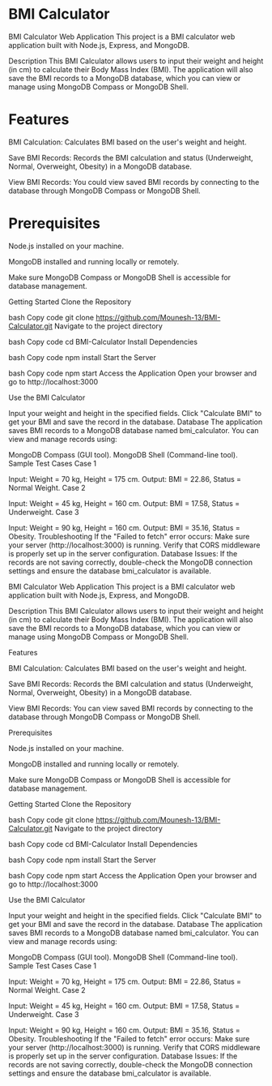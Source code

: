 # BMI Calculator

BMI Calculator Web Application This project is a BMI calculator web application built with Node.js, Express, and MongoDB.

Description This BMI Calculator allows users to input their weight and height (in cm) to calculate their Body Mass Index (BMI). The application will also save the BMI records to a MongoDB database, which you can view or manage using MongoDB Compass or MongoDB Shell.

# Features

BMI Calculation: Calculates BMI based on the user's weight and height.

Save BMI Records: Records the BMI calculation and status (Underweight, Normal, Overweight, Obesity) in a MongoDB database.

View BMI Records: You could view saved BMI records by connecting to the database through MongoDB Compass or MongoDB Shell.

# Prerequisites

Node.js installed on your machine.

MongoDB installed and running locally or remotely.

Make sure MongoDB Compass or MongoDB Shell is accessible for database management.

Getting Started Clone the Repository

bash Copy code git clone https://github.com/Mounesh-13/BMI-Calculator.git Navigate to the project directory

bash Copy code cd BMI-Calculator Install Dependencies

bash Copy code npm install Start the Server

bash Copy code npm start Access the Application Open your browser and go to http://localhost:3000

Use the BMI Calculator

Input your weight and height in the specified fields. Click "Calculate BMI" to get your BMI and save the record in the database. Database The application saves BMI records to a MongoDB database named bmi_calculator. You can view and manage records using:

MongoDB Compass (GUI tool). MongoDB Shell (Command-line tool). Sample Test Cases Case 1

Input: Weight = 70 kg, Height = 175 cm. Output: BMI = 22.86, Status = Normal Weight. Case 2

Input: Weight = 45 kg, Height = 160 cm. Output: BMI = 17.58, Status = Underweight. Case 3

Input: Weight = 90 kg, Height = 160 cm. Output: BMI = 35.16, Status = Obesity. Troubleshooting If the "Failed to fetch" error occurs: Make sure your server (http://localhost:3000) is running. Verify that CORS middleware is properly set up in the server configuration. Database Issues: If the records are not saving correctly, double-check the MongoDB connection settings and ensure the database bmi_calculator is available.

BMI Calculator Web Application
This project is a BMI calculator web application built with Node.js, Express, and MongoDB.


Description
This BMI Calculator allows users to input their weight and height (in cm) to calculate their Body Mass Index (BMI). The application will also save the BMI records to a MongoDB database, which you can view or manage using MongoDB Compass or MongoDB Shell.



Features

BMI Calculation: Calculates BMI based on the user's weight and height.

Save BMI Records: Records the BMI calculation and status (Underweight, Normal, Overweight, Obesity) in a MongoDB database.

View BMI Records: You can view saved BMI records by connecting to the database through MongoDB Compass or MongoDB Shell.




Prerequisites

Node.js installed on your machine.

MongoDB installed and running locally or remotely.

Make sure MongoDB Compass or MongoDB Shell is accessible for database management.

Getting Started
Clone the Repository

bash
Copy code
git clone https://github.com/Mounesh-13/BMI-Calculator.git
Navigate to the project directory

bash
Copy code
cd BMI-Calculator
Install Dependencies

bash
Copy code
npm install
Start the Server

bash
Copy code
npm start
Access the Application
Open your browser and go to http://localhost:3000

Use the BMI Calculator

Input your weight and height in the specified fields.
Click "Calculate BMI" to get your BMI and save the record in the database.
Database
The application saves BMI records to a MongoDB database named bmi_calculator. You can view and manage records using:

MongoDB Compass (GUI tool).
MongoDB Shell (Command-line tool).
Sample Test Cases
Case 1

Input: Weight = 70 kg, Height = 175 cm.
Output: BMI = 22.86, Status = Normal Weight.
Case 2

Input: Weight = 45 kg, Height = 160 cm.
Output: BMI = 17.58, Status = Underweight.
Case 3

Input: Weight = 90 kg, Height = 160 cm.
Output: BMI = 35.16, Status = Obesity.
Troubleshooting
If the "Failed to fetch" error occurs:
Make sure your server (http://localhost:3000) is running.
Verify that CORS middleware is properly set up in the server configuration.
Database Issues: If the records are not saving correctly, double-check the MongoDB connection settings and ensure the database bmi_calculator is available.
